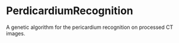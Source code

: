 # PerdicardiumRecognition
A genetic algorithm for the pericardium recognition on processed CT images.
